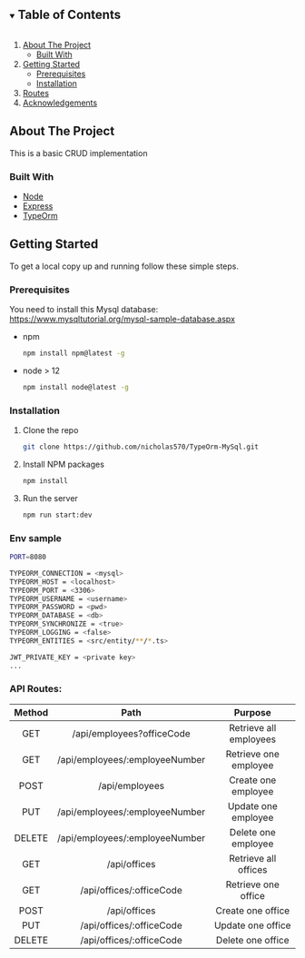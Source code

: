 <!-- TABLE OF CONTENTS -->
<details open="open">
  <summary><h2 style="display: inline-block">Table of Contents</h2></summary>
  <ol>
    <li>
      <a href="#about-the-project">About The Project</a>
      <ul>
        <li><a href="#built-with">Built With</a></li>
      </ul>
    </li>
    <li>
      <a href="#getting-started">Getting Started</a>
      <ul>
        <li><a href="#prerequisites">Prerequisites</a></li>
        <li><a href="#installation">Installation</a></li>
      </ul>
    </li>
    <li><a href="#routes">Routes</a></li>
    <li><a href="#acknowledgements">Acknowledgements</a></li>
  </ol>
</details>

<!-- ABOUT THE PROJECT -->

## About The Project

This is a basic CRUD implementation

### Built With

- [Node](https://nodejs.org/)
- [Express](https://expressjs.com/)
- [TypeOrm](https://typeorm.io/#/)

<!-- GETTING STARTED -->

## Getting Started

To get a local copy up and running follow these simple steps.

### Prerequisites

You need to install this Mysql database: https://www.mysqltutorial.org/mysql-sample-database.aspx

- npm
  ```sh
  npm install npm@latest -g
  ```
- node > 12
  ```sh
  npm install node@latest -g
  ```

### Installation

1. Clone the repo
   ```sh
   git clone https://github.com/nicholas570/TypeOrm-MySql.git
   ```
2. Install NPM packages
   ```sh
   npm install
   ```
3. Run the server
   ```sh
   npm run start:dev
   ```

<!-- ENV -->

### Env sample

```sh
PORT=8080

TYPEORM_CONNECTION = <mysql>
TYPEORM_HOST = <localhost>
TYPEORM_PORT = <3306>
TYPEORM_USERNAME = <username>
TYPEORM_PASSWORD = <pwd>
TYPEORM_DATABASE = <db>
TYPEORM_SYNCHRONIZE = <true>
TYPEORM_LOGGING = <false>
TYPEORM_ENTITIES = <src/entity/**/*.ts>

JWT_PRIVATE_KEY = <private key>
...
```

<!-- ROUTES -->

### API Routes:

| Method |              Path              |        Purpose         |
| :----: | :----------------------------: | :--------------------: |
|  GET   |   /api/employees?officeCode    | Retrieve all employees |
|  GET   | /api/employees/:employeeNumber | Retrieve one employee  |
|  POST  |         /api/employees         |  Create one employee   |
|  PUT   | /api/employees/:employeeNumber |  Update one employee   |
| DELETE | /api/employees/:employeeNumber |  Delete one employee   |
|  GET   |          /api/offices          |  Retrieve all offices  |
|  GET   |    /api/offices/:officeCode    |  Retrieve one office   |
|  POST  |          /api/offices          |   Create one office    |
|  PUT   |    /api/offices/:officeCode    |   Update one office    |
| DELETE |    /api/offices/:officeCode    |   Delete one office    |
